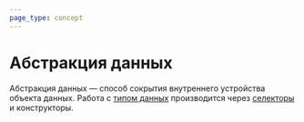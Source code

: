 ```yaml
---
page_type: concept
---
```

# Абстракция данных

Абстракция данных — способ сокрытия внутреннего устройства объекта данных. Работа с [типом данных]([[20221023123217]]) производится через [селекторы]([[20221122202116]]) и конструкторы.




